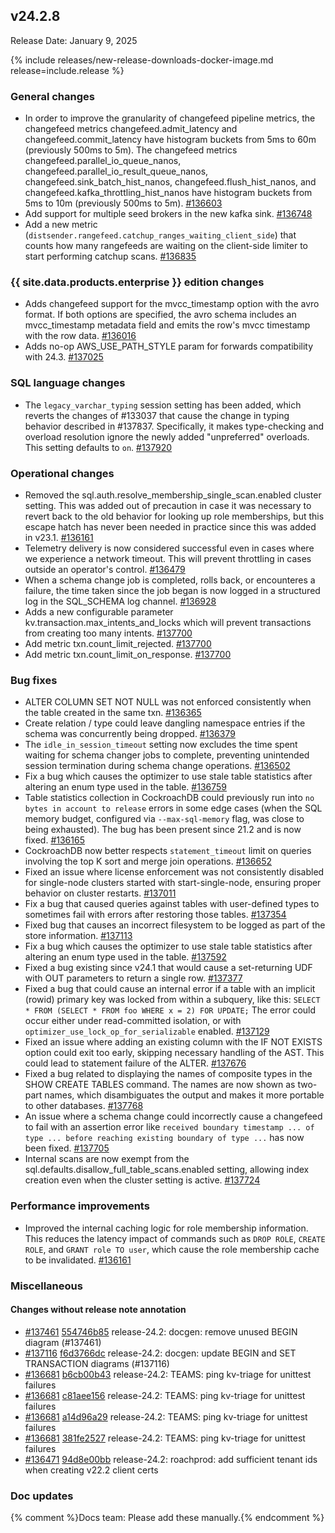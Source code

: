 ## v24.2.8

Release Date: January 9, 2025

{% include releases/new-release-downloads-docker-image.md release=include.release %}

<h3 id="v24-2-8-general-changes">General changes</h3>

- In order to improve the granularity of changefeed pipeline metrics, the changefeed metrics changefeed.admit_latency and changefeed.commit_latency have histogram buckets from 5ms to 60m (previously  500ms to 5m). The changefeed metrics changefeed.parallel_io_queue_nanos, changefeed.parallel_io_result_queue_nanos, changefeed.sink_batch_hist_nanos, changefeed.flush_hist_nanos, and changefeed.kafka_throttling_hist_nanos have histogram buckets from 5ms to 10m (previously 500ms to 5m). [#136603][#136603]
- Add support for multiple seed brokers in the new kafka sink. [#136748][#136748]
- Add a new metric (`distsender.rangefeed.catchup_ranges_waiting_client_side`) that counts how many rangefeeds are waiting on the client-side limiter to start performing catchup scans. [#136835][#136835]

<h3 id="v24-2-8-{{-site.data.products.enterprise-}}-edition-changes">{{ site.data.products.enterprise }} edition changes</h3>

- Adds changefeed support for the mvcc_timestamp option with the avro format. If both options are specified, the avro schema includes an mvcc_timestamp metadata field and emits the row's mvcc timestamp with the row data. [#136016][#136016]
- Adds no-op AWS_USE_PATH_STYLE param for forwards compatibility with 24.3. [#137025][#137025]

<h3 id="v24-2-8-sql-language-changes">SQL language changes</h3>

- The `legacy_varchar_typing` session setting has been added, which reverts the changes of #133037 that cause the change in typing behavior described in #137837. Specifically, it makes type-checking and overload resolution ignore the newly added "unpreferred" overloads. This setting defaults to `on`. [#137920][#137920]

<h3 id="v24-2-8-operational-changes">Operational changes</h3>

- Removed the sql.auth.resolve_membership_single_scan.enabled cluster setting. This was added out of precaution in case it was necessary to revert back to the old behavior for looking up role memberships, but this escape hatch has never been needed in practice since this was added in v23.1. [#136161][#136161]
- Telemetry delivery is now considered successful even in cases where we experience a network timeout. This will prevent throttling in cases outside an operator's control. [#136479][#136479]
- When a schema change job is completed, rolls back, or encounteres a failure, the time taken since the job began is now logged in a structured log in the SQL_SCHEMA log channel. [#136928][#136928]
- Adds a new configurable parameter kv.transaction.max_intents_and_locks which will prevent transactions from creating too many intents. [#137700][#137700]
- Add metric txn.count_limit_rejected. [#137700][#137700]
- Add metric txn.count_limit_on_response. [#137700][#137700]

<h3 id="v24-2-8-bug-fixes">Bug fixes</h3>

- ALTER COLUMN SET NOT NULL was not enforced consistently when the table created in the same txn. [#136365][#136365]
- Create relation / type could leave dangling namespace entries if the schema was concurrently being dropped. [#136379][#136379]
- The `idle_in_session_timeout` setting now excludes the time spent waiting for schema changer jobs to complete, preventing unintended session termination during schema change operations. [#136502][#136502]
- Fix a bug which causes the optimizer to use stale table statistics after altering an enum type used in the table. [#136759][#136759]
- Table statistics collection in CockroachDB could previously run into `no bytes in account to release` errors in some edge cases (when the SQL memory budget, configured via `--max-sql-memory` flag, was close to being exhausted). The bug has been present since 21.2 and is now fixed. [#136165][#136165]
- CockroachDB now better respects `statement_timeout` limit on queries involving the top K sort and merge join operations. [#136652][#136652]
- Fixed an issue where license enforcement was not consistently disabled for single-node clusters started with start-single-node, ensuring proper behavior on cluster restarts. [#137011][#137011]
- Fix a bug that caused queries against tables with user-defined types to sometimes fail with errors after restoring those tables. [#137354][#137354]
- Fixed bug that causes an incorrect filesystem to be logged as part of the store information. [#137113][#137113]
- Fix a bug which causes the optimizer to use stale table statistics after altering an enum type used in the table. [#137592][#137592]
- Fixed a bug existing since v24.1 that would cause a set-returning UDF with OUT parameters to return a single row. [#137377][#137377]
- Fixed a bug that could cause an internal error if a table with an implicit (rowid) primary key was locked from within a subquery, like this: ``` SELECT * FROM (SELECT * FROM foo WHERE x = 2) FOR UPDATE; ``` The error could occur either under read-committed isolation, or with `optimizer_use_lock_op_for_serializable` enabled. [#137129][#137129]
- Fixed an issue where adding an existing column with the IF NOT EXISTS option could exit too early, skipping necessary handling of the AST. This could lead to statement failure of the ALTER. [#137676][#137676]
- Fixed a bug related to displaying the names of composite types in the SHOW CREATE TABLES command. The names are now shown as two-part names, which disambiguates the output and makes it more portable to other databases. [#137768][#137768]
- An issue where a schema change could incorrectly cause a changefeed to fail with an assertion error like `received boundary timestamp ... of type ... before reaching existing boundary of type ...` has now been fixed. [#137705][#137705]
- Internal scans are now exempt from the sql.defaults.disallow_full_table_scans.enabled setting, allowing index creation even when the cluster setting is active. [#137724][#137724]

<h3 id="v24-2-8-performance-improvements">Performance improvements</h3>

- Improved the internal caching logic for role membership information. This reduces the latency impact of commands such as `DROP ROLE`, `CREATE ROLE`, and `GRANT role TO user`, which cause the role membership cache to be invalidated. [#136161][#136161]

<h3 id="v24-2-8-miscellaneous">Miscellaneous</h3>

<h4 id="v24-2-8-changes-without-release-note-annotation">Changes without release note annotation</h4>

- [#137461][#137461] [554746b85][554746b85] release-24.2: docgen: remove unused BEGIN diagram (#137461)
- [#137116][#137116] [f6d3766dc][f6d3766dc] release-24.2: docgen: update BEGIN and SET TRANSACTION diagrams (#137116)
- [#136681][#136681] [b6cb00b43][b6cb00b43] release-24.2: TEAMS: ping kv-triage for unittest failures
- [#136681][#136681] [c81aee156][c81aee156] release-24.2: TEAMS: ping kv-triage for unittest failures
- [#136681][#136681] [a14d96a29][a14d96a29] release-24.2: TEAMS: ping kv-triage for unittest failures
- [#136681][#136681] [381fe2527][381fe2527] release-24.2: TEAMS: ping kv-triage for unittest failures
- [#136471][#136471] [94d8e00bb][94d8e00bb] release-24.2: roachprod: add sufficient tenant ids when creating v22.2 client certs

<h3 id="v24-2-8-doc-updates">Doc updates</h3>

{% comment %}Docs team: Please add these manually.{% endcomment %}



[#136016]: https://github.com/cockroachdb/cockroach/pull/136016
[#136161]: https://github.com/cockroachdb/cockroach/pull/136161
[#136165]: https://github.com/cockroachdb/cockroach/pull/136165
[#136365]: https://github.com/cockroachdb/cockroach/pull/136365
[#136379]: https://github.com/cockroachdb/cockroach/pull/136379
[#136471]: https://github.com/cockroachdb/cockroach/pull/136471
[#136479]: https://github.com/cockroachdb/cockroach/pull/136479
[#136502]: https://github.com/cockroachdb/cockroach/pull/136502
[#136603]: https://github.com/cockroachdb/cockroach/pull/136603
[#136652]: https://github.com/cockroachdb/cockroach/pull/136652
[#136681]: https://github.com/cockroachdb/cockroach/pull/136681
[#136748]: https://github.com/cockroachdb/cockroach/pull/136748
[#136759]: https://github.com/cockroachdb/cockroach/pull/136759
[#136835]: https://github.com/cockroachdb/cockroach/pull/136835
[#136928]: https://github.com/cockroachdb/cockroach/pull/136928
[#137011]: https://github.com/cockroachdb/cockroach/pull/137011
[#137025]: https://github.com/cockroachdb/cockroach/pull/137025
[#137113]: https://github.com/cockroachdb/cockroach/pull/137113
[#137116]: https://github.com/cockroachdb/cockroach/pull/137116
[#137129]: https://github.com/cockroachdb/cockroach/pull/137129
[#137354]: https://github.com/cockroachdb/cockroach/pull/137354
[#137377]: https://github.com/cockroachdb/cockroach/pull/137377
[#137461]: https://github.com/cockroachdb/cockroach/pull/137461
[#137592]: https://github.com/cockroachdb/cockroach/pull/137592
[#137676]: https://github.com/cockroachdb/cockroach/pull/137676
[#137700]: https://github.com/cockroachdb/cockroach/pull/137700
[#137705]: https://github.com/cockroachdb/cockroach/pull/137705
[#137724]: https://github.com/cockroachdb/cockroach/pull/137724
[#137768]: https://github.com/cockroachdb/cockroach/pull/137768
[#137920]: https://github.com/cockroachdb/cockroach/pull/137920
[381fe2527]: https://github.com/cockroachdb/cockroach/commit/381fe2527
[554746b85]: https://github.com/cockroachdb/cockroach/commit/554746b85
[94d8e00bb]: https://github.com/cockroachdb/cockroach/commit/94d8e00bb
[a14d96a29]: https://github.com/cockroachdb/cockroach/commit/a14d96a29
[b6cb00b43]: https://github.com/cockroachdb/cockroach/commit/b6cb00b43
[c81aee156]: https://github.com/cockroachdb/cockroach/commit/c81aee156
[f6d3766dc]: https://github.com/cockroachdb/cockroach/commit/f6d3766dc
